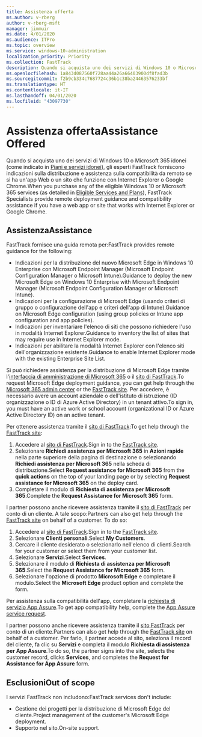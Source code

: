 ```yaml
---
title: Assistenza offerta
ms.author: v-rberg
author: v-rberg-msft
manager: jimmuir
ms.date: 4/01/2020
ms.audience: ITPro
ms.topic: overview
ms.service: windows-10-administration
localization_priority: Priority
ms.collection: FastTrack
description: Quando si acquista uno dei servizi di Windows 10 o Microsoft 365 (come indicato in Piani e servizi idonei), gli esperti FastTrack forniscono indicazioni sulla distribuzione e assistenza sulla compatibilità da remoto se si ha un'app Web o un sito che funzione con Internet Explorer o Google Chrome.
ms.openlocfilehash: 1a843d087560f728aa44a26a66403900df8fad3b
ms.sourcegitcommit: f2b9cb334c7687724c36b1c38ba24463576233bf
ms.translationtype: HT
ms.contentlocale: it-IT
ms.lasthandoff: 04/01/2020
ms.locfileid: "43097730"
---
```

# <a name="assistance-offered"></a><span data-ttu-id="e11d5-103">Assistenza offerta</span><span class="sxs-lookup"><span data-stu-id="e11d5-103">Assistance Offered</span></span>

<span data-ttu-id="e11d5-104">Quando si acquista uno dei servizi di Windows 10 o Microsoft 365 idonei (come indicato in [Piani e servizi idonei](M365-eligible-services-and-plans.md)), gli esperti FastTrack forniscono indicazioni sulla distribuzione e assistenza sulla compatibilità da remoto se si ha un'app Web o un sito che funzione con Internet Explorer o Google Chrome.</span><span class="sxs-lookup"><span data-stu-id="e11d5-104">When you purchase any of the eligible Windows 10 or Microsoft 365 services (as detailed in [Eligible Services and Plans](M365-eligible-services-and-plans.md)), FastTrack Specialists provide remote deployment guidance and compatibility assistance if you have a web app or site that works with Internet Explorer or Google Chrome.</span></span> 

## <a name="assistance"></a><span data-ttu-id="e11d5-105">Assistenza</span><span class="sxs-lookup"><span data-stu-id="e11d5-105">Assistance</span></span>

<span data-ttu-id="e11d5-106">FastTrack fornisce una guida remota per:</span><span class="sxs-lookup"><span data-stu-id="e11d5-106">FastTrack provides remote guidance for the following:</span></span>
- <span data-ttu-id="e11d5-107">Indicazioni per la distribuzione del nuovo Microsoft Edge in Windows 10 Enterprise con Microsoft Endpoint Manager (Microsoft Endpoint Configuration Manager o Microsoft Intune).</span><span class="sxs-lookup"><span data-stu-id="e11d5-107">Guidance to deploy the new Microsoft Edge on Windows 10 Enterprise with Microsoft Endpoint Manager (Microsoft Endpoint Configuration Manager or Microsoft Intune).</span></span>
- <span data-ttu-id="e11d5-108">Indicazioni per la configurazione di Microsoft Edge (usando criteri di gruppo o configurazione dell'app e criteri dell'app di Intune).</span><span class="sxs-lookup"><span data-stu-id="e11d5-108">Guidance on Microsoft Edge configuration (using group policies or Intune app configuration and app policies).</span></span>
- <span data-ttu-id="e11d5-109">Indicazioni per inventariare l'elenco di siti che possono richiedere l'uso in modalità Internet Explorer.</span><span class="sxs-lookup"><span data-stu-id="e11d5-109">Guidance to inventory the list of sites that may require use in Internet Explorer mode.</span></span>
- <span data-ttu-id="e11d5-110">Indicazioni per abilitare la modalità Internet Explorer con l'elenco siti dell'organizzazione esistente.</span><span class="sxs-lookup"><span data-stu-id="e11d5-110">Guidance to enable Internet Explorer mode with the existing Enterprise Site List.</span></span>

<span data-ttu-id="e11d5-111">Si può richiedere assistenza per la distribuzione di Microsoft Edge tramite l'[interfaccia di amministrazione di Microsoft 365](https://go.microsoft.com/fwlink/?linkid=2032704) o il [sito di FastTrack](https://go.microsoft.com/fwlink/?linkid=780698).</span><span class="sxs-lookup"><span data-stu-id="e11d5-111">To request Microsoft Edge deployment guidance, you can get help through the [Microsoft 365 admin center](https://go.microsoft.com/fwlink/?linkid=2032704) or the [FastTrack site](https://go.microsoft.com/fwlink/?linkid=780698).</span></span> <span data-ttu-id="e11d5-112">Per accedere, è necessario avere un account aziendale o dell'istituto di istruzione (ID organizzazione o ID di Azure Active Directory) in un tenant attivo.</span><span class="sxs-lookup"><span data-stu-id="e11d5-112">To sign in, you must have an active work or school account (organizational ID or Azure Active Directory ID) on an active tenant.</span></span> 

<span data-ttu-id="e11d5-113">Per ottenere assistenza tramite il [sito di FastTrack](https://go.microsoft.com/fwlink/?linkid=780698):</span><span class="sxs-lookup"><span data-stu-id="e11d5-113">To get help through the [FastTrack site](https://go.microsoft.com/fwlink/?linkid=780698):</span></span> 
1.    <span data-ttu-id="e11d5-114">Accedere al [sito di FastTrack](https://go.microsoft.com/fwlink/?linkid=780698).</span><span class="sxs-lookup"><span data-stu-id="e11d5-114">Sign in to the [FastTrack site](https://go.microsoft.com/fwlink/?linkid=780698).</span></span> 
2.    <span data-ttu-id="e11d5-115">Selezionare **Richiedi assistenza per Microsoft 365** in **Azioni rapide** nella parte superiore della pagina di destinazione o selezionando **Richiedi assistenza per Microsoft 365** nella scheda di distribuzione.</span><span class="sxs-lookup"><span data-stu-id="e11d5-115">Select **Request assistance for Microsoft 365** from the **quick actions** on the top of your landing page or by selecting **Request assistance for Microsoft 365** on the deploy card.</span></span>
3.    <span data-ttu-id="e11d5-116">Completare il modulo di **Richiesta di assistenza per Microsoft 365**.</span><span class="sxs-lookup"><span data-stu-id="e11d5-116">Complete the **Request Assistance for Microsoft 365** form.</span></span>
  
<span data-ttu-id="e11d5-p102">I partner possono anche ricevere assistenza tramite il [sito di FastTrack](https://go.microsoft.com/fwlink/?linkid=780698) per conto di un cliente. A tale scopo:</span><span class="sxs-lookup"><span data-stu-id="e11d5-p102">Partners can also get help through the [FastTrack site](https://go.microsoft.com/fwlink/?linkid=780698) on behalf of a customer. To do so:</span></span>
1.    <span data-ttu-id="e11d5-119">Accedere al [sito di FastTrack](https://go.microsoft.com/fwlink/?linkid=780698).</span><span class="sxs-lookup"><span data-stu-id="e11d5-119">Sign in to the [FastTrack site](https://go.microsoft.com/fwlink/?linkid=780698).</span></span> 
2.    <span data-ttu-id="e11d5-120">Selezionare **Clienti personali**.</span><span class="sxs-lookup"><span data-stu-id="e11d5-120">Select **My Customers**.</span></span>
3.    <span data-ttu-id="e11d5-121">Cercare il cliente desiderato o selezionarlo nell'elenco di clienti.</span><span class="sxs-lookup"><span data-stu-id="e11d5-121">Search for your customer or select them from your customer list.</span></span>
4.    <span data-ttu-id="e11d5-122">Selezionare **Servizi**.</span><span class="sxs-lookup"><span data-stu-id="e11d5-122">Select **Services**.</span></span>
5.    <span data-ttu-id="e11d5-123">Selezionare il modulo di **Richiesta di assistenza per Microsoft 365**.</span><span class="sxs-lookup"><span data-stu-id="e11d5-123">Select the **Request Assistance for Microsoft 365** form.</span></span>
6.    <span data-ttu-id="e11d5-124">Selezionare l'opzione di prodotto **Microsoft Edge** e completare il modulo.</span><span class="sxs-lookup"><span data-stu-id="e11d5-124">Select the **Microsoft Edge** product option and complete the form.</span></span>
 
<span data-ttu-id="e11d5-125">Per assistenza sulla compatibilità dell'app, completare la [richiesta di servizio App Assure](https://go.microsoft.com/fwlink/?linkid=2022721).</span><span class="sxs-lookup"><span data-stu-id="e11d5-125">To get app compatibility help, complete the [App Assure service request](https://go.microsoft.com/fwlink/?linkid=2022721).</span></span>

<span data-ttu-id="e11d5-126">I partner possono anche ricevere assistenza tramite il [sito FastTrack](https://go.microsoft.com/fwlink/?linkid=780698) per conto di un cliente.</span><span class="sxs-lookup"><span data-stu-id="e11d5-126">Partners can also get help through the [FastTrack site](https://go.microsoft.com/fwlink/?linkid=780698) on behalf of a customer.</span></span> <span data-ttu-id="e11d5-127">Per farlo, il partner accede al sito, seleziona il record del cliente, fa clic su **Servizi** e completa il modulo **Richiesta di assistenza per App Assure**.</span><span class="sxs-lookup"><span data-stu-id="e11d5-127">To do so, the partner signs into the site, selects the customer record, clicks **Services**, and completes the **Request for Assistance for App Assure** form.</span></span>

## <a name="out-of-scope"></a><span data-ttu-id="e11d5-128">Esclusioni</span><span class="sxs-lookup"><span data-stu-id="e11d5-128">Out of scope</span></span>

<span data-ttu-id="e11d5-129">I servizi FastTrack non includono:</span><span class="sxs-lookup"><span data-stu-id="e11d5-129">FastTrack services don't include:</span></span>
- <span data-ttu-id="e11d5-130">Gestione dei progetti per la distribuzione di Microsoft Edge del cliente.</span><span class="sxs-lookup"><span data-stu-id="e11d5-130">Project management of the customer's Microsoft Edge deployment.</span></span>
- <span data-ttu-id="e11d5-131">Supporto nel sito.</span><span class="sxs-lookup"><span data-stu-id="e11d5-131">On-site support.</span></span>


